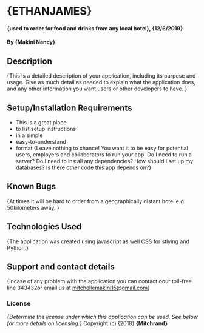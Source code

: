 # {ETHANJAMES}
#### {used to order for food and drinks from any local hotel}, {12/6/2019}
#### By **{Makini Nancy}**
## Description
{This is a detailed description of your application, including its purpose and usage.  Give as much detail as needed to explain what the application does, and any other information you want users or other developers to have. }
## Setup/Installation Requirements
* This is a great place
* to list setup instructions
* in a simple
* easy-to-understand
* format
{Leave nothing to chance! You want it to be easy for potential users, employers and collaborators to run your app. Do I need to run a server? Do I need to install any dependencies? How should I set up my databases? Is there other code this app depends on?}
## Known Bugs
{At times it will be hard to order from a geographically distant hotel e.g 50kilometers away. }
## Technologies Used
{The application was created using javascript as well CSS for stlying and Python.}
## Support and contact details
{Incase of any problem with the application you can contact oour toll-free line 343432or email us at mitchellemakini15@gmail.com}
### License
*{Determine the license under which this application can be used.  See below for more details on licensing.}*
Copyright (c) {2018} **{Mitchrand}**
